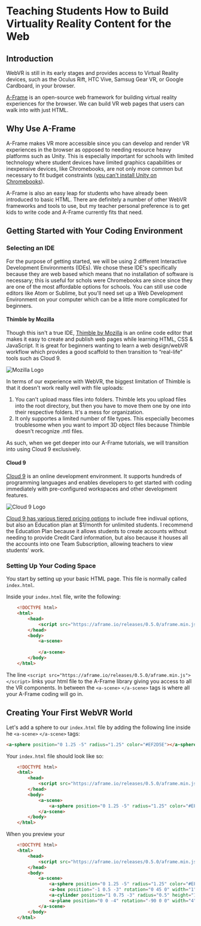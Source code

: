 # Teaching Students How to Build Virtuality Reality Content for the Web

## Introduction
WebVR is still in its early stages and provides access to Virtual Reality devices, such as the Oculus Rift, HTC Vive, Samsug Gear VR, or Google Cardboard, in your browser. 

[A-Frame](http://aframe.io "A-Frame Homepage") is an open-source web framework for building virtual reality experiences for the browser. We can build VR web pages that users can walk into with just HTML.

## Why Use A-Frame

A-Frame makes VR more accessible since you can develop and render VR experiences in the browser as opposed to needing resource heavy platforms such as Unity. This is especially important for schools with limited technology where student devices have limited graphics capabilities or inexpensive devices, like Chromebooks, are not only more common but necessary to fit budget constraints ([you can't install Unity on Chromebooks](https://unity3d.com/unity/system-requirements "Unity System Requirements")).

A-Frame is also an easy leap for students who have already been introduced to basic HTML. There are definitely a number of other WebVR frameworks and tools to use, but my teacher personal preference is to get kids to write code and A-Frame currently fits that need.

## Getting Started with Your Coding Environment

### Selecting an IDE
For the purpose of getting started, we will be using 2 different Interactive Development Environments (IDEs). We chose these IDE's specifically because they are web based which means that no installation of software is necessary; this is useful for schols were Chromebooks are since since they are one of the most affordable options for schools. You can still use code editors like Atom or Sublime, but you'll need set up a Web Development Environment on your computer which can be a little more complicated for beginners.

#### Thimble by Mozilla
Though this isn't a true IDE, [Thimble by Mozilla](https://thimble.mozilla.org) is an online code editor that makes it easy to create and publish web pages while learning HTML, CSS & JavaScript. It is great for beginners wanting to learn a web design/webVR workflow which provides a good scaffold to then transition to “real-life” tools such as Cloud 9.

![Mozilla Logo](https://pbs.twimg.com/media/CP8Qhl3XAAA1uRH.png)

In terms of our experience with WebVR, the biggest limitation of Thimble is that it doesn't work really well with file uploads:

1. You can't upload mass files into folders. Thimble lets you upload files into the root directory, but then you have to move them one by one into their respective folders. It's a mess for organization.
2. It only supportes a limited number of file types. This especially becomes troublesome when you want to import 3D object files because Thimble doesn't recognize .mtl files.

As such, when we get deeper into our A-Frame tutorials, we will transition into using Cloud 9 exclusively.

#### Cloud 9
[Cloud 9](https://c9.io) is an online development environment. It supports hundreds of programming languages and enables developers to get started with coding immediately with pre-configured workspaces and other development features. 

![Cloud 9 Logo](http://nethusiastic.com/wp-content/uploads/2013/12/c9.jpg)

[Cloud 9 has various tiered pricing options](https://c9.io/pricing) to include free indivual options, but also an Education plan at $1/month for unlimited students. I recommend the Education Plan because it allows students to create accounts without needing to provide Credit Card information, but also because it houses all the accounts into one Team Subscription, allowing teachers to view students' work.

### Setting Up Your Coding Space
You start by setting up your basic HTML page. This file is normally called `index.html`.

Inside your `index.html` file, write the following:

```html
	<!DOCTYPE html>
	<html>
		<head>
			<script src="https://aframe.io/releases/0.5.0/aframe.min.js"></script>
		</head>
		<body>
			<a-scene>
			
			</a-scene>
		</body>
	</html>
```

The line `<script src="https://aframe.io/releases/0.5.0/aframe.min.js"></script>` links your html file to the A-Frame library giving you access to all the VR components. In between the `<a-scene>` `</a-scene>` tags is where all your A-Frame coding will go in.

## Creating Your First WebVR World

Let's add a sphere to our `index.html` file by adding the following line inside he `<a-scene>` `</a-scene>` tags:

```html
<a-sphere position="0 1.25 -5" radius="1.25" color="#EF2D5E"></a-sphere>
```

Your `index.html` file should look like so:

```html
	<!DOCTYPE html>
	<html>
		<head>
			<script src="https://aframe.io/releases/0.5.0/aframe.min.js"></script>
		</head>
		<body>
			<a-scene>
				<a-sphere position="0 1.25 -5" radius="1.25" color="#EF2D5E"></a-sphere>
			</a-scene>
		</body>
	</html>
```

When you preview your 


```html
	<!DOCTYPE html>
	<html>
		<head>
			<script src="https://aframe.io/releases/0.5.0/aframe.min.js"></script>
		</head>
		<body>
			<a-scene>
				<a-sphere position="0 1.25 -5" radius="1.25" color="#EF2D5E"></a-sphere>
				<a-box position="-1 0.5 -3" rotation="0 45 0" width="1" height="1" depth="1" color="#4CC3D9"></a-box>
				<a-cylinder position="1 0.75 -3" radius="0.5" height="1.5" color="#FFC65D"></a-cylinder>
				<a-plane position="0 0 -4" rotation="-90 0 0" width="4" height="4" color="#7BC8A4"></a-plane>
			</a-scene>
		</body>
	</html>
```

